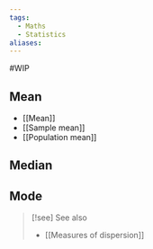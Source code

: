 ```yaml
---
tags:
  - Maths
  - Statistics
aliases:
---
```

#WIP 
## Mean
- [[Mean]]
- [[Sample mean]]
- [[Population mean]]
## Median
## Mode

> [!see] See also 
> - [[Measures of dispersion]]

